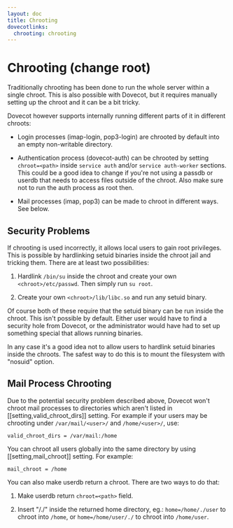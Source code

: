 ```yaml
---
layout: doc
title: Chrooting
dovecotlinks:
  chrooting: chrooting
---
```


# Chrooting (change root)

Traditionally chrooting has been done to run the whole server within a
single chroot. This is also possible with Dovecot, but it requires
manually setting up the chroot and it can be a bit tricky.

Dovecot however supports internally running different parts of it in different
chroots:

- Login processes (imap-login, pop3-login) are chrooted by default into
  an empty non-writable directory.

- Authentication process (dovecot-auth) can be chrooted by setting
  `chroot=<path>` inside `service auth` and/or
  `service auth-worker` sections. This could be a good idea to change
  if you're not using a passdb or userdb that needs to access files
  outside of the chroot. Also make sure not to run the auth process as
  root then.

- Mail processes (imap, pop3) can be made to chroot in different ways.
  See below.

## Security Problems

If chrooting is used incorrectly, it allows local users to gain root
privileges. This is possible by hardlinking setuid binaries inside the
chroot jail and tricking them. There are at least two possibilities:

1. Hardlink `/bin/su` inside the chroot and create your own
   `<chroot>/etc/passwd`. Then simply run `su root`.

2. Create your own `<chroot>/lib/libc.so` and run any setuid binary.

Of course both of these require that the setuid binary can be run inside
the chroot. This isn't possible by default. Either user would have to
find a security hole from Dovecot, or the administrator would have had
to set up something special that allows running binaries.

In any case it's a good idea not to allow users to hardlink setuid
binaries inside the chroots. The safest way to do this is to mount the
filesystem with "nosuid" option.

## Mail Process Chrooting

Due to the potential security problem described above, Dovecot won't
chroot mail processes to directories which aren't listed in
[[setting,valid_chroot_dirs]] setting. For example if your users
may be chrooting under `/var/mail/<user>/` and `/home/<user>/`, use:

```
valid_chroot_dirs = /var/mail:/home
```

You can chroot all users globally into the same directory by using
[[setting,mail_chroot]] setting. For example:

```
mail_chroot = /home
```

You can also make userdb return a chroot. There are two ways to do that:

1. Make userdb return `chroot=<path>` field.

2. Insert "/./" inside the returned home directory, eg.:
   `home=/home/./user` to chroot into `/home`, or
   `home=/home/user/./` to chroot into `/home/user`.
